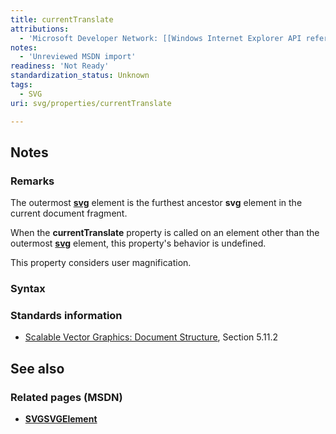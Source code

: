 ```yaml
---
title: currentTranslate
attributions:
  - 'Microsoft Developer Network: [[Windows Internet Explorer API reference](http://msdn.microsoft.com/en-us/library/ie/hh828809%28v=vs.85%29.aspx) Article]'
notes:
  - 'Unreviewed MSDN import'
readiness: 'Not Ready'
standardization_status: Unknown
tags:
  - SVG
uri: svg/properties/currentTranslate

---
```

## Notes

### Remarks

The outermost [**svg**](/svg/objects/SVGElement) element is the furthest ancestor **svg** element in the current document fragment.

When the **currentTranslate** property is called on an element other than the outermost [**svg**](/svg/objects/SVGElement) element, this property's behavior is undefined.

This property considers user magnification.

### Syntax

### Standards information

-   [Scalable Vector Graphics: Document Structure](http://go.microsoft.com/fwlink/p/?linkid=204733), Section 5.11.2

## See also

### Related pages (MSDN)

-   [**SVGSVGElement**](/svg/elements/svg)
